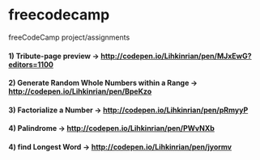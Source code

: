 # freecodecamp
freeCodeCamp project/assignments

#### 1) Tribute-page preview -> http://codepen.io/Lihkinrian/pen/MJxEwG?editors=1100 
#### 2) Generate Random Whole Numbers within a Range -> http://codepen.io/Lihkinrian/pen/BpeKzo
#### 3) Factorialize a Number -> http://codepen.io/Lihkinrian/pen/pRmyyP
#### 4) Palindrome -> http://codepen.io/Lihkinrian/pen/PWvNXb
#### 4) find Longest Word -> http://codepen.io/Lihkinrian/pen/jyormv
